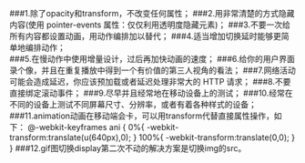 ###1.除了opacity和transform，不改变任何属性；
###2.用非常清楚的方式隐藏内容(使用 pointer-events 属性：仅仅利用透明度隐藏元素)；
###3.不要一次给所有内容都设置动画，用动作编排加以替代；
###4.适当增加切换延时能够更简单地编排动作；  
###5.在慢动作中使用增量设计，过后再加快动画的速度；
###6.给你的用户界面录个像，并且在重复播放中得到一个有价值的第三人视角的看法；
###7.网络活动可能会造成延迟，你应该预加载或者延迟处理非常大的 HTTP 请求；
###8.不要直接绑定滚动事件；
###9.尽早并且经常地在移动设备上的测试；
###10.经常在不同的设备上测试不同屏幕尺寸、分辨率，或者有着各种样式的设备；
###11.animation动画在移动端会卡，可以用transform代替直接属性操作，如下：
      @-webkit-keyframes ani 
          {
	      0%{
	          -webkit-transform:translate(u(640px),0);
	      }
	      100%{
         	  -webkit-transform:translate(0,0);
              } 
      }
###12.gif图切换display第二次不动的解决方案是切换img的src。
